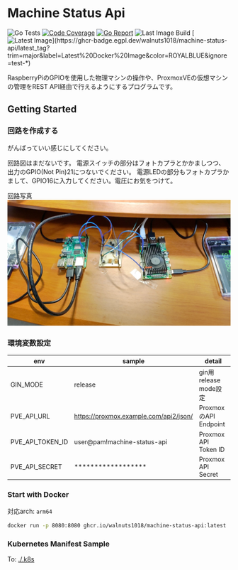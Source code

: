 # Machine Status Api
![Go Tests](https://github.com/walnuts1018/machine-status-api/actions/workflows/go-test.yaml/badge.svg)
[![Code Coverage](https://img.shields.io/codecov/c/github/walnuts1018/machine-status-api/master.svg)](https://codecov.io/github/walnuts1018/machine-status-api?branch=master)
[![Go Report](https://goreportcard.com/badge/github.com/walnuts1018/machine-status-api)](https://goreportcard.com/report/github.com/walnuts1018/machine-status-api)
![Last Image Build](https://github.com/walnuts1018/machine-status-api/actions/workflows/docker-image.yaml/badge.svg)
[![Latest Image](https://ghcr-badge.egpl.dev/walnuts1018/machine-status-api/latest_tag?trim=major&label=Latest%20Docker%20Image&color=ROYALBLUE&ignore=test-*)](https://ghcr-badge.egpl.dev/walnuts1018/machine-status-api/latest_tag?trim=major&label=Latest%20Docker%20Image&color=ROYALBLUE&ignore=test-*)

RaspberryPiのGPIOを使用した物理マシンの操作や、ProxmoxVEの仮想マシンの管理をREST API経由で行えるようにするプログラムです。

## Getting Started

### 回路を作成する
がんばっていい感じにしてください。

回路図はまだないです。
電源スイッチの部分はフォトカプラとかかましつつ、出力のGPIO(Not Pin)21につないでください。
電源LEDの部分もフォトカプラかまして、GPIO16に入力してください。電圧にお気をつけて。

回路写真
[![Circuit Picture](./.resources/cicuitpicture.jpg)](https://twitter.com/walnuts1018/status/1628759384414367751)

### 環境変数設定

|env|sample|detail|
| --- | --- | --- |
|GIN_MODE|release|gin用release mode設定|
|PVE_API_URL|https://proxmox.example.com/api2/json/|ProxmoxのAPI Endpoint|
|PVE_API_TOKEN_ID|user@pam!machine-status-api|Proxmox API Token ID|
|PVE_API_SECRET|******************|Proxmox API Secret|

### Start with Docker
対応arch: `arm64`
```bash
docker run -p 8080:8080 ghcr.io/walnuts1018/machine-status-api:latest
```

### Kubernetes Manifest Sample

To: [./.k8s](./.k8s)
